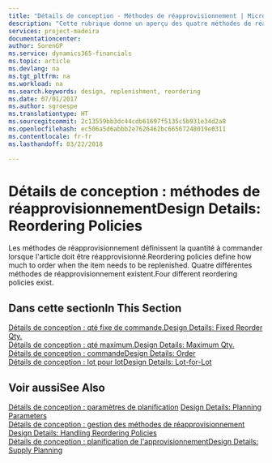 ```yaml
---
title: "Détails de conception - Méthodes de réapprovisionnement | Microsoft Docs"
description: "Cette rubrique donne un aperçu des quatre méthodes de réapprovisionnement disponibles."
services: project-madeira
documentationcenter: 
author: SorenGP
ms.service: dynamics365-financials
ms.topic: article
ms.devlang: na
ms.tgt_pltfrm: na
ms.workload: na
ms.search.keywords: design, replenishment, reordering
ms.date: 07/01/2017
ms.author: sgroespe
ms.translationtype: HT
ms.sourcegitcommit: 2c13559bb3dc44cdb61697f5135c5b931e34d2a8
ms.openlocfilehash: ec506a5d6abbb2e7626462bc66567248019e0311
ms.contentlocale: fr-fr
ms.lasthandoff: 03/22/2018

---
```

# <a name="design-details-reordering-policies"></a><span data-ttu-id="0eb1b-103">Détails de conception : méthodes de réapprovisionnement</span><span class="sxs-lookup"><span data-stu-id="0eb1b-103">Design Details: Reordering Policies</span></span>
<span data-ttu-id="0eb1b-104">Les méthodes de réapprovisionnement définissent la quantité à commander lorsque l'article doit être réapprovisionné.</span><span class="sxs-lookup"><span data-stu-id="0eb1b-104">Reordering policies define how much to order when the item needs to be replenished.</span></span> <span data-ttu-id="0eb1b-105">Quatre différentes méthodes de réapprovisionnement existent.</span><span class="sxs-lookup"><span data-stu-id="0eb1b-105">Four different reordering policies exist.</span></span>  

## <a name="in-this-section"></a><span data-ttu-id="0eb1b-106">Dans cette section</span><span class="sxs-lookup"><span data-stu-id="0eb1b-106">In This Section</span></span>  
[<span data-ttu-id="0eb1b-107">Détails de conception : qté fixe de commande.</span><span class="sxs-lookup"><span data-stu-id="0eb1b-107">Design Details: Fixed Reorder Qty.</span></span>](design-details-fixed-reorder-qty.md)  
[<span data-ttu-id="0eb1b-108">Détails de conception : qté maximum.</span><span class="sxs-lookup"><span data-stu-id="0eb1b-108">Design Details: Maximum Qty.</span></span>](design-details-maximum-qty.md)  
[<span data-ttu-id="0eb1b-109">Détails de conception : commande</span><span class="sxs-lookup"><span data-stu-id="0eb1b-109">Design Details: Order</span></span>](design-details-order.md)  
[<span data-ttu-id="0eb1b-110">Détails de conception : lot pour lot</span><span class="sxs-lookup"><span data-stu-id="0eb1b-110">Design Details: Lot-for-Lot</span></span>](design-details-lot-for-lot.md)  

## <a name="see-also"></a><span data-ttu-id="0eb1b-111">Voir aussi</span><span class="sxs-lookup"><span data-stu-id="0eb1b-111">See Also</span></span>  
<span data-ttu-id="0eb1b-112">[Détails de conception : paramètres de planification](design-details-planning-parameters.md) </span><span class="sxs-lookup"><span data-stu-id="0eb1b-112">[Design Details: Planning Parameters](design-details-planning-parameters.md) </span></span>  
<span data-ttu-id="0eb1b-113">[Détails de conception : gestion des méthodes de réapprovisionnement](design-details-handling-reordering-policies.md) </span><span class="sxs-lookup"><span data-stu-id="0eb1b-113">[Design Details: Handling Reordering Policies](design-details-handling-reordering-policies.md) </span></span>  
[<span data-ttu-id="0eb1b-114">Détails de conception : planification de l'approvisionnement</span><span class="sxs-lookup"><span data-stu-id="0eb1b-114">Design Details: Supply Planning</span></span>](design-details-supply-planning.md)

